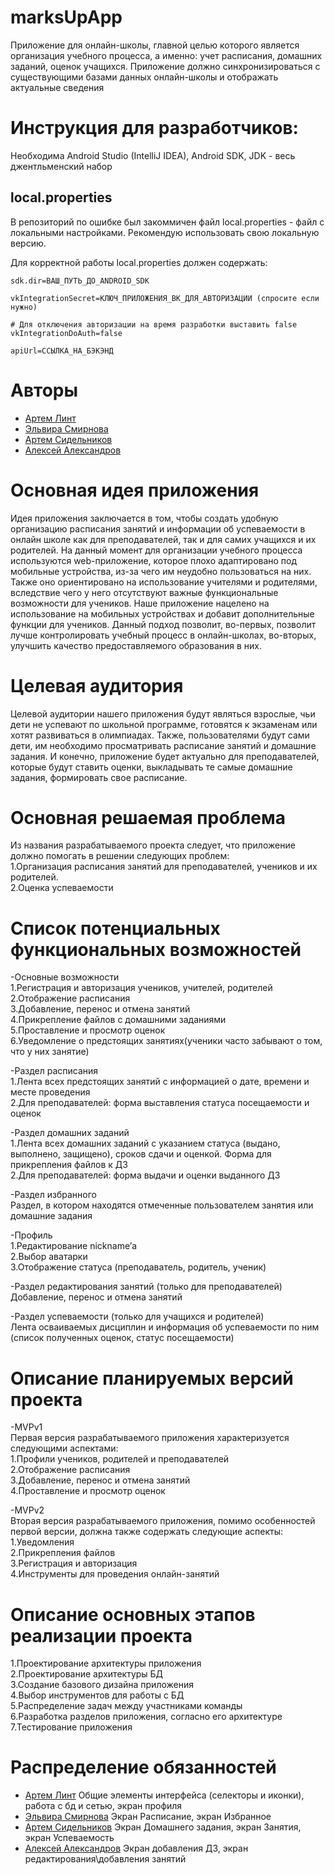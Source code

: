 # marksUpApp

Приложение для онлайн-школы, главной целью которого является организация учебного процесса, а именно: учет расписания, домашних заданий, оценок учащихся. Приложение должно синхронизироваться с существующими базами данных онлайн-школы и отображать актуальные сведения

# Инструкция для разработчиков:

Необходима Android Studio (IntelliJ IDEA), Android SDK, JDK - весь джентльменский набор

## local.properties

В репозиторий по ошибке был закоммичен файл local.properties - файл с локальными настройками. Рекомендую использовать свою локальную версию.

Для корректной работы local.properties должен содержать:

```
sdk.dir=ВАШ_ПУТЬ_ДО_ANDROID_SDK

vkIntegrationSecret=КЛЮЧ_ПРИЛОЖЕНИЯ_ВК_ДЛЯ_АВТОРИЗАЦИИ (спросите если нужно)

# Для отключения авторизации на время разработки выставить false
vkIntegrationDoAuth=false  

apiUrl=ССЫЛКА_НА_БЭКЭНД
```

# Авторы

- [Артем Линт](https://github.com/naburnm8)
- [Эльвира Смирнова](https://github.com/ElviraSmirnovaa)
- [Артем Сидельников](https://github.com/KingLucky13)
- [Алексей Александров](https://github.com/AleksandrovAleksey)

# Основная идея приложения
  Идея приложения заключается в том, чтобы создать удобную организацию расписания занятий и информации об успеваемости в онлайн школе как для преподавателей, так и для самих учащихся и их родителей. На данный момент для организации учебного процесса используются web-приложение, которое плохо адаптировано под мобильные устройства, из-за чего им неудобно пользоваться на них. Также оно ориентировано на использование учителями и родителями, вследствие чего у него отсутствуют важные функциональные возможности для учеников. Наше приложение нацелено на использование на мобильных устройствах и добавит дополнительные функции для учеников. Данный подход позволит, во-первых, позволит лучше контролировать учебный процесс в онлайн-школах, во-вторых, улучшить качество предоставляемого образования в них.

# Целевая аудитория

  Целевой аудитории нашего приложения будут являться взрослые, чьи дети не успевают по школьной программе, готовятся к экзаменам или хотят развиваться в олимпиадах. Также, пользователями будут сами дети, им необходимо просматривать расписание занятий и домашние задания. И конечно, приложение будет актуально для преподавателей, которые будут ставить оценки, выкладывать те самые домашние задания, формировать свое расписание.

# Основная решаемая проблема

Из названия разрабатываемого проекта следует, что приложение должно помогать в решении следующих проблем:  
1.Организация расписания занятий для преподавателей, учеников и их родителей.  
2.Оценка успеваемости  

# Список потенциальных функциональных возможностей

-Основные возможности  
1.Регистрация и авторизация учеников, учителей, родителей  
2.Отображение расписания  
3.Добавление, перенос и отмена занятий  
4.Прикрепление файлов с домашними заданиями  
5.Проставление и просмотр оценок  
6.Уведомление о предстоящих занятиях(ученики часто забывают о том, что у них занятие)   

-Раздел расписания  
1.Лента всех предстоящих занятий с информацией о дате, времени и месте проведения  
2.Для преподавателей: форма выставления статуса посещаемости и оценок  

-Раздел домашних заданий  
1.Лента всех домашних заданий с указанием статуса (выдано, выполнено, защищено), сроков сдачи и оценкой. Форма для прикрепления файлов к ДЗ  
2.Для преподавателей: форма выдачи и оценки выданного ДЗ

-Раздел избранного  
	Раздел, в котором находятся отмеченные пользователем занятия или домашние задания    

-Профиль  
1.Редактирование nickname’а  
2.Выбор аватарки  
3.Отображение статуса (преподаватель, родитель, ученик)  

-Раздел редактирования занятий (только для преподавателей)  
Добавление, перенос и отмена занятий  

-Раздел успеваемости (только для учащихся и родителей)  
Лента осваиваемых дисциплин и информация об успеваемости по ним (список полученных оценок, статус посещаемости)  

# Описание планируемых версий проекта
-MVPv1  
Первая версия разрабатываемого приложения характеризуется следующими аспектами:  
1.Профили учеников, родителей и преподавателей  
2.Отображение расписания  
3.Добавление, перенос и отмена занятий  
4.Проставление и просмотр оценок  

-MVPv2  
Вторая версия разрабатываемого приложения, помимо особенностей первой версии, должна также содержать следующие аспекты:  
1.Уведомления  
2.Прикрепления файлов  
3.Регистрация и авторизация   
4.Инструменты для проведения онлайн-занятий  

# Описание основных этапов реализации проекта  
1.Проектирование архитектуры приложения  
2.Проектирование архитектуры БД  
3.Создание базового дизайна приложения  
4.Выбор инструментов для работы с БД  
5.Распределение задач между участниками команды  
6.Разработка разделов приложения, согласно его архитектуре  
7.Тестирование приложения  

# Распределение обязанностей  
- [Артем Линт](https://github.com/naburnm8) Общие элементы интерфейса (селекторы и иконки), работа с бд и сетью, экран профиля  
- [Эльвира Смирнова](https://github.com/ElviraSmirnovaa) Экран Расписание, экран Избранное  
- [Артем Сидельников](https://github.com/KingLucky13) Экран Домашнего задания, экран Занятия, экран Успеваемость  
- [Алексей Александров](https://github.com/AleksandrovAleksey) Экран добавления ДЗ, экран редактирования\добавления занятий  





